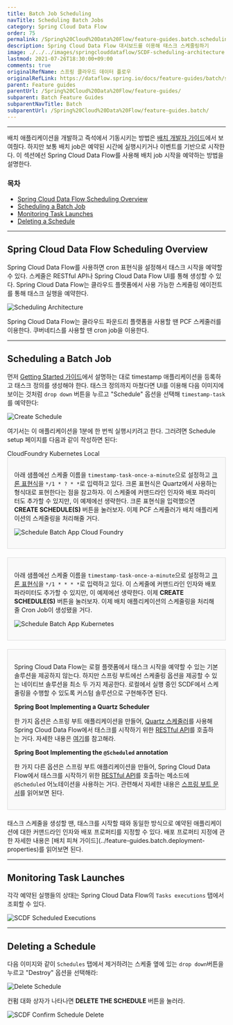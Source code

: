 ```yaml
---
title: Batch Job Scheduling
navTitle: Scheduling Batch Jobs
category: Spring Cloud Data Flow
order: 75
permalink: /Spring%20Cloud%20Data%20Flow/feature-guides.batch.scheduling/
description: Spring Cloud Data Flow 대시보드를 이용해 태스크 스케줄링하기
image: ./../../images/springclouddataflow/SCDF-scheduling-architecture.webp
lastmod: 2021-07-26T18:30:00+09:00
comments: true
originalRefName: 스프링 클라우드 데이터 플로우
originalRefLink: https://dataflow.spring.io/docs/feature-guides/batch/scheduling/
parent: Feature guides
parentUrl: /Spring%20Cloud%20Data%20Flow/feature-guides/
subparent: Batch Feature Guides
subparentNavTitle: Batch
subparentUrl: /Spring%20Cloud%20Data%20Flow/feature-guides.batch/
---
```

<script>defaultLanguages = ['cloud-foundry']</script>

---

배치 애플리케이션을 개발하고 즉석에서 기동시키는 방법은 [배치 개발자 가이드](../batch-developer-guides)에서 보여줬다. 하지만 보통 배치 job은 예약된 시간에 실행시키거나 이벤트를 기반으로 시작한다. 이 섹션에선 Spring Cloud Data Flow를 사용해 배치 job 시작을 예약하는 방법을 설명한다.

### 목차

- [Spring Cloud Data Flow Scheduling Overview](#spring-cloud-data-flow-scheduling-overview)
- [Scheduling a Batch Job](#scheduling-a-batch-job)
- [Monitoring Task Launches](#monitoring-task-launches)
- [Deleting a Schedule](#deleting-a-schedule)

---

## Spring Cloud Data Flow Scheduling Overview

Spring Cloud Data Flow를 사용하면 cron 표현식을 설정해서 태스크 시작을 예약할 수 있다. 스케줄은 RESTful API나 Spring Cloud Data Flow UI를 통해 생성할 수 있다. Spring Cloud Data Flow는 클라우드 플랫폼에서 사용 가능한 스케줄링 에이전트를 통해 태스크 실행을 예약한다.

![Scheduling Architecture](./../../images/springclouddataflow/SCDF-scheduling-architecture.webp)

Spring Cloud Data Flow는 클라우드 파운드리 플랫폼을 사용할 땐 PCF 스케줄러를 이용한다. 쿠버네티스를 사용할 땐 cron job을 이용한다.

---

## Scheduling a Batch Job

먼저 [Getting Started 가이드](../batch-developer-guides.getting-started)에서 설명하는 대로 timestamp 애플리케이션을 등록하고 태스크 정의를 생성해야 한다. 태스크 정의까지 마쳤다면 UI를 이용해 다음 이미지에 보이는 것처럼 `drop down` 버튼을 누르고 "Schedule" 옵션을 선택해 `timestamp-task`를 예약한다:

![Create Schedule](./../../images/springclouddataflow/SCDF-schedule-timestamp.webp)

여기서는 이 애플리케이션을 1분에 한 번씩 실행시키려고 한다. 그러려면 Schedule setup 페이지를 다음과 같이 작성하면 된다:

<div class="switch-language-wrapper cloud-foundry kubernetes local">
<span class="switch-language cloud-foundry">CloudFoundry</span>
<span class="switch-language kubernetes">Kubernetes</span>
<span class="switch-language local">Local</span>
</div>
<div class="language-only-for-cloud-foundry cloud-foundry kubernetes local"></div>
<div style="border: 1px solid #ddd; padding: 15px; margin-bottom: 20px; background-color: #f9f9f9;">
<p>아래 샘플에선 스케줄 이름을 <code class="highlighter-rouge">timestamp-task-once-a-minute</code>으로 설정하고 <a href="https://docs.pivotal.io/pcf-scheduler/1-5/using-jobs.html#schedule-job">크론 표현식</a>을 <code class="highlighter-rouge">*/1 * ? * *</code>로 입력하고 있다. 크론 표현식은 Quartz에서 사용하는 형식대로 표현한다는 점을 참고하자. 이 스케줄에 커맨드라인 인자와 배포 파라미터도 추가할 수 있지만, 이 예제에선 생략한다. 크론 표현식을 입력했으면 <strong>CREATE SCHEDULE(S)</strong> 버튼을 눌러보자. 이제 PCF 스케줄러가 배치 애플리케이션의 스케줄링을 처리해줄 거다.</p>
<p><img src="./../../images/springclouddataflow/SCDF-schedule-cloud-foundry.webp" alt="Schedule Batch App Cloud Foundry"></p>
</div>
<div class="language-only-for-kubernetes cloud-foundry kubernetes local"></div>
<div style="border: 1px solid #ddd; padding: 15px; margin-bottom: 20px; background-color: #f9f9f9;">
<p>아래 샘플에선 스케줄 이름을 <code class="highlighter-rouge">timestamp-task-once-a-minute</code>으로 설정하고 <a href="https://docs.pivotal.io/pcf-scheduler/1-5/using-jobs.html#schedule-job">크론 표현식</a>을 <code class="highlighter-rouge">*/1 * * * *</code>로 입력하고 있다. 이 스케줄에 커맨드라인 인자와 배포 파라미터도 추가할 수 있지만, 이 예제에선 생략한다. 이제 <strong>CREATE SCHEDULE(S)</strong> 버튼을 눌러보자. 이제 배치 애플리케이션의 스케줄링을 처리해줄 Cron Job이 생성됐을 거다.</p>
<p><img src="./../../images/springclouddataflow/SCDF-schedule-kubernetes.webp" alt="Schedule Batch App Kubernetes"></p>
</div>
<div class="language-only-for-local cloud-foundry kubernetes local"></div>
<div style="border: 1px solid #ddd; padding: 15px; margin-bottom: 20px; background-color: #f9f9f9;">
<p>Spring Cloud Data Flow는 로컬 플랫폼에서 태스크 시작을 예약할 수 있는 기본 솔루션을 제공하지 않는다. 하지만 스프링 부트에선 스케줄링 옵션을 제공할 수 있는 네이티브 솔루션을 최소 두 가지 제공한다. 로컬에서 실행 중인 SCDF에서 스케줄링을 수행할 수 있도록 커스텀 솔루션으로 구현해주면 된다.</p>
<p><strong>Spring Boot Implementing a Quartz Scheduler</strong></p>
<p>한 가지 옵션은 스프링 부트 애플리케이션을 만들어, <a href="http://www.quartz-scheduler.org/">Quartz 스케줄러</a>를 사용해 Spring Cloud Data Flow에서 태스크를 시작하기 위한 <a href="https://docs.spring.io/spring-cloud-dataflow/docs/current/reference/htmlsingle/#api-guide-resources-task-executions">RESTful API</a>를 호출하는 거다. 자세한 내용은 <a href="https://docs.spring.io/spring-boot/docs/current/reference/html/spring-boot-features.html#boot-features-quartz">여기</a>를 참고해라.</p>
<p><strong>Spring Boot Implementing the <code class="highlighter-rouge">@Scheduled</code> annotation</strong></p>
<p>한 가지 다른 옵션은 스프링 부트 애플리케이션을 만들어, Spring Cloud Data Flow에서 태스크를 시작하기 위한 <a href="https://docs.spring.io/spring-cloud-dataflow/docs/current/reference/htmlsingle/#api-guide-resources-task-executions">RESTful API</a>를 호출하는 메소드에 <code class="highlighter-rouge">@Scheduled</code> 어노테이션을 사용하는 거다. 관련해서 자세한 내용은 <a href="../../Spring%20Boot/task-execution-and-scheduling">스프링 부트 문서</a>를 읽어보면 된다.</p>
</div>
태스크 스케줄을 생성할 땐, 태스크를 시작할 때와 동일한 방식으로 예약된 애플리케이션에 대한 커맨드라인 인자와 배포 프로퍼티를 지정할 수 있다. 배포 프로퍼티 지정에 관한 자세한 내용은 [배치 피쳐 가이드](../feature-guides.batch.deployment-properties)를 읽어보면 된다.

---

## Monitoring Task Launches

각각 예약된 실행들의 상태는 Spring Cloud Data Flow의 `Tasks executions` 탭에서 조회할 수 있다.

![SCDF Scheduled Executions](./../../images/springclouddataflow/SCDF-scheduled-executions.webp)

---

## Deleting a Schedule

다음 이미지와 같이 `Schedules` 탭에서 제거하려는 스케줄 옆에 있는 `drop down`버튼을 누르고 "Destroy" 옵션을 선택해라:

![Delete Schedule](./../../images/springclouddataflow/SCDF-delete-schedule.webp)

컨펌 대화 상자가 나타나면 **DELETE THE SCHEDULE** 버튼을 눌러라.

![SCDF Confirm Schedule Delete](./../../images/springclouddataflow/SCDF-confirm-schedule-delete.webp)